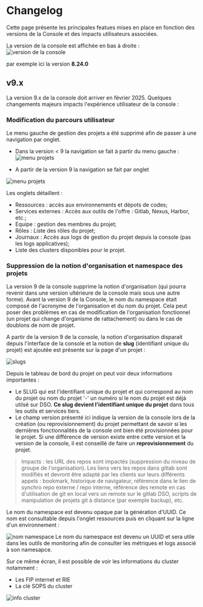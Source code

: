 # Changelog

Cette page présente les principales featues mises en place en fonction des versions de la Console et des impacts utilisateurs associées.

La version de la console est affichée en bas à droite : 
![version de la console](/img/guide/changelog/version.png)

par exemple ici la version **8.24.0**

## v9.x

La version 9.x de la console doit arriver en février 2025. Quelques changements majeurs impacts l'expérience utilisateur de la console :

### Modification du parcours utilisateur

Le menu gauche de gestion des projets a été supprimé afin de passer à une navigation par onglet.

 - Dans la version < 9 la navigation se fait à partir du menu gauche :
![menu projets](/img/guide/changelog/menu-gauche-projet-v8.png)

 - A partir de la version 9 la navigation se fait par onglet

![menu projets](/img/guide/changelog/onglets-projet-v9.png)

Les onglets détaillent :
 - Ressources : accès aux environnements et dépots de codes;
 - Services externes : Accès aux outils de l'offre : Gitlab, Nexus, Harbor, etc.;
 - Equipe : gestion des membres du projet;
 - Rôles : Liste des rôles du projet;
 - Journaux : Accès aux logs de gestion du projet depuis la console (pas les logs applicatives);
 - Liste des clusters disponibles pour le projet.


### Suppression de la notion d'organisation et namespace des projets

La version 9 de la console supprime la notion d'organisation (qui pourra revenir dans une version ultérieure de la console mais sous une autre forme). Avant la version 9 de la Console, le nom du namespace était composé de l'acronyme de l'organisation et du nom du projet. Cela peut poser des problèmes en cas de modification de l'organisation fonctionnel (un projet qui change d'organisme de rattachement) ou dans le cas de doublons de nom de projet.

A partir de la version 9 de la console, la notion d'organisation disparait depuis l'interface de la console et la notion de **slug** (identifiant unique du projet) est ajoutée est présente sur la page d'un projet :

![slugs](/img/guide/changelog/slug-projet-v9.png)

Depuis le tableau de bord du projet on peut voir deux informations importantes :
 - Le SLUG qui est l'identifiant unique du projet et qui correspond au nom du projet ou nom du projet '-' un numéro si le nom du projet est déjà utilsé sur DSO. **Ce slug devient l'identifiant unique du projet** dans tous les outils et services tiers.
 - Le champ version présenté ici indique la version de la console lors de la création (ou reprovisionnement) du projet permettant de savoir si les dernières fonctionnalités de la console ont bien été provisionnées pour le projet. Si une différence de version existe entre cette version et la version de la console, il est conseillé de faire un **reprovisionnement** du projet.

> Impacts : les URL des repos sont impactés (suppression du niveau de groupe de l'organisation). Les liens vers les repos dans gitlab sont modifiés et devront être adapté par les clients sur leurs différents appels : bookmark, historique de navigateur, référence dans le lien de synchro repo externe / repo interne, référence des remote en cas d'utilisation de git en local vers un remote sur le gitlab DSO, scripts de manipulation de projets git à distance (par exemple backup), etc.

Le nom du namespace est devenu opaque par la génération d'UUID. Ce nom est consultable depuis l'onglet ressources puis en cliquant sur la ligne d'un environnement : 

![nom namespace](/img/guide/changelog/nom-ns-v9.png) Le nom du namespace est devenu un UUID et sera utile dans les outils de monitoring afin de consulter les métriques et logs associé à son namesapce.

Sur ce même écran, il est possible de voir les informations du cluster notamment : 
 - Les FIP internet et RIE
 - La clé SOPS du cluster

![info cluster](/img/guide/changelog/info-cluster-v9.png)
